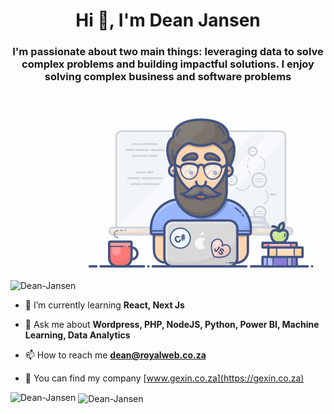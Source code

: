 

<h1 align="center">Hi 👋, I'm Dean Jansen</h1>
<h3 align="center">I'm passionate about two main things: leveraging data to solve complex problems and building impactful solutions. I enjoy solving complex business and software problems</h3>
<img align="right" alt="Coding" width="400" src="img/programmer.gif" >
<p align="left"> <img src="https://komarev.com/ghpvc/?username=Dean-Jansen&label=Profile%20views&color=0e75b6&style=flat" alt="Dean-Jansen" /> </p>

- 🌱 I’m currently learning **React, Next Js**

- 💬 Ask me about **Wordpress, PHP, NodeJS, Python, Power BI, Machine Learning, Data Analytics**

- 📫 How to reach me **dean@royalweb.co.za**

- 📄 You can find my company [www.gexin.co.za](https://gexin.co.za)


<p><img align="left" src="https://github-readme-stats.vercel.app/api/top-langs?username=Dean-Jansen&show_icons=true&locale=en&layout=compact" alt="Dean-Jansen" /></p>

<p>&nbsp;<img align="center" src="https://github-readme-stats.vercel.app/api?username=Dean-Jansen&show_icons=true&locale=en" alt="Dean-Jansen" /></p>






